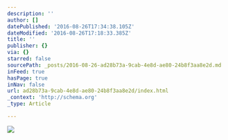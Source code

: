 ```yaml
---
description: ''
author: []
datePublished: '2016-08-26T17:34:38.105Z'
dateModified: '2016-08-26T17:18:33.385Z'
title: ''
publisher: {}
via: {}
starred: false
sourcePath: _posts/2016-08-26-ad28b73a-9cab-4e8d-ae80-24b8f3aa8e2d.md
inFeed: true
hasPage: true
inNav: false
url: ad28b73a-9cab-4e8d-ae80-24b8f3aa8e2d/index.html
_context: 'http://schema.org'
_type: Article

---
```

![](https://the-grid-user-content.s3-us-west-2.amazonaws.com/e4d39987-bf75-4372-bc7b-c8f64694824d.jpg)